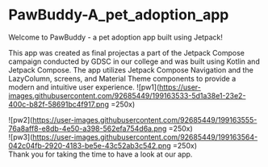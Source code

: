 # PawBuddy-A_pet_adoption_app
Welcome to PawBuddy - a pet adoption app built using Jetpack!

This app was created as final projectas a part of the Jetpack Compose campaign conducted by GDSC in our college and was built using Kotlin and Jetpack Compose. The app utilizes Jetpack Compose Navigation and the LazyColumn, screens, and Material Theme components to provide a modern and intuitive user experience.
![pw1](https://user-images.githubusercontent.com/92685449/199163533-5d1a38e1-23e2-400c-b82f-58691bc4f917.png =250x)

![pw2](https://user-images.githubusercontent.com/92685449/199163555-76a8aff8-e8db-4e50-a398-562efa754d6a.png =250x)
<br>
![pw3](https://user-images.githubusercontent.com/92685449/199163564-042c04fb-2920-4183-be5e-43c52ab3c542.png =250x)
<br>
Thank you for taking the time to have a look at our app. 
